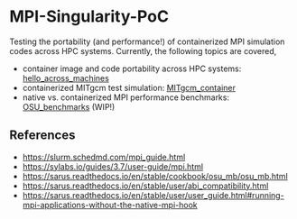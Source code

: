 # MPI-Singularity-PoC

Testing the portability (and performance!) of containerized MPI simulation codes across HPC systems.
Currently, the following topics are covered,

* container image and code portability across HPC systems: [hello_across_machines](./hello_across_machines)
* containerized MITgcm test simulation: [MITgcm_container](./MITgcm_container)
* native vs. containerized MPI performance benchmarks: [OSU_benchmarks](./OSU_benchmarks) (WIP!)

## References

* https://slurm.schedmd.com/mpi_guide.html
* https://sylabs.io/guides/3.7/user-guide/mpi.html
* https://sarus.readthedocs.io/en/stable/cookbook/osu_mb/osu_mb.html
* https://sarus.readthedocs.io/en/stable/user/abi_compatibility.html
* https://sarus.readthedocs.io/en/stable/user/user_guide.html#running-mpi-applications-without-the-native-mpi-hook
